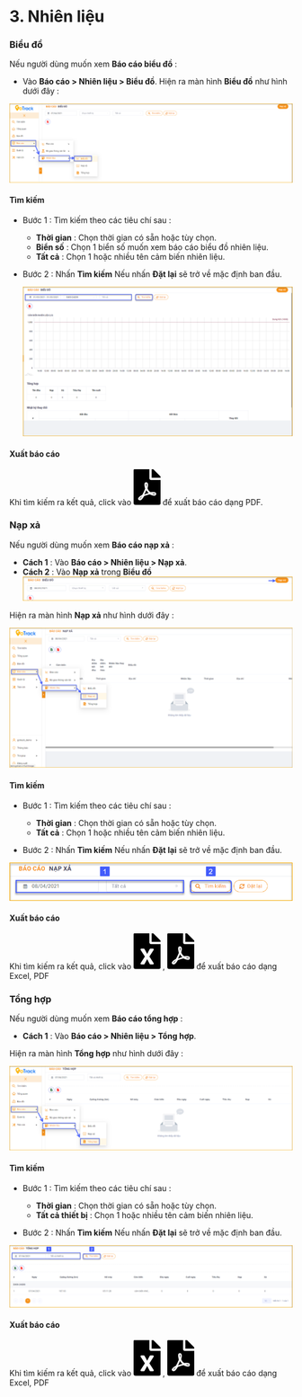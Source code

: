 # 3. Nhiên liệu

 ### Biểu đồ

Nếu người dùng muốn xem **Báo cáo biểu đồ** :  
* Vào **Báo cáo >  Nhiên liệu > Biểu đồ**.
Hiện ra màn hình **Biểu đồ** như hình dưới đây :

<span style="display:block;text-align:left">![Interface Web](/docs/assets/images/web-interface/reports/chart.png)

#### Tìm kiếm 

* Bước 1 : Tìm kiếm theo các tiêu chí sau :

    * **Thời gian** : Chọn thời gian có sẵn hoặc tùy chọn.
    * **Biển số** : Chọn 1  biển số muốn xem báo cáo biểu đồ nhiên liệu.
    * **Tất cả** : Chọn 1 hoặc nhiều tên cảm biến nhiên liệu.

* Bước 2 : Nhấn **Tìm kiếm** 
    Nếu nhấn **Đặt lại** sẽ trở về mặc định ban đầu.

    <span style="display:block;text-align:left">![Interface Web](/docs/assets/images/web-interface/reports/search-chart.png)

#### Xuất báo cáo

Khi tìm kiếm ra kết quả, click vào <span class="icon-left svg-filter-circlered">![Ok](/docs/assets/images/web-interface/icon/SVG/file-pdf1.svg) để xuất báo cáo dạng PDF.

### Nạp xả

Nếu người dùng muốn xem **Báo cáo nạp xả** :  
* **Cách 1** : Vào **Báo cáo >  Nhiên liệu > Nạp xả**.
* **Cách 2** : Vào **Nạp xả** trong **Biểu đồ** 
    <span style="display:block;text-align:left">![Interface Web](/docs/assets/images/web-interface/reports/charge-and-discharge-1.png)

Hiện ra màn hình **Nạp xả** như hình dưới đây :

<span style="display:block;text-align:left">![Interface Web](/docs/assets/images/web-interface/reports/charge-and-discharge.png)

#### Tìm kiếm 

* Bước 1 : Tìm kiếm theo các tiêu chí sau :

    * **Thời gian** : Chọn thời gian có sẵn hoặc tùy chọn.
    * **Tất cả** : Chọn 1 hoặc nhiều tên cảm biến nhiên liệu.

* Bước 2 : Nhấn **Tìm kiếm** 
    Nếu nhấn **Đặt lại** sẽ trở về mặc định ban đầu.

<span style="display:block;text-align:left">![Interface Web](/docs/assets/images/web-interface/reports/search-charge-and-discharge.png)

#### Xuất báo cáo

Khi tìm kiếm ra kết quả, click vào <span class="icon-left svg-filter-circlegreen">![Ok](/docs/assets/images/web-interface/icon/SVG/file-excel1.svg) , <span class="icon-left svg-filter-circlered">![Ok](/docs/assets/images/web-interface/icon/SVG/file-pdf1.svg) để xuất báo cáo dạng Excel, PDF

### Tổng hợp

Nếu người dùng muốn xem **Báo cáo tổng hợp** :  
* **Cách 1** : Vào **Báo cáo >  Nhiên liệu > Tổng hợp**.

Hiện ra màn hình **Tổng hợp** như hình dưới đây :

<span style="display:block;text-align:left">![Interface Web](/docs/assets/images/web-interface/reports/synthetic.png)

#### Tìm kiếm 

* Bước 1 : Tìm kiếm theo các tiêu chí sau :

    * **Thời gian** : Chọn thời gian có sẵn hoặc tùy chọn.
    * **Tất cả thiết bị** : Chọn 1 hoặc nhiều tên cảm biến nhiên liệu.

* Bước 2 : Nhấn **Tìm kiếm** 
    Nếu nhấn **Đặt lại** sẽ trở về mặc định ban đầu.

<span style="display:block;text-align:left">![Interface Web](/docs/assets/images/web-interface/reports/search-synthetic.png)

#### Xuất báo cáo

Khi tìm kiếm ra kết quả, click vào <span class="icon-left svg-filter-circlegreen">![Ok](/docs/assets/images/web-interface/icon/SVG/file-excel1.svg) , <span class="icon-left svg-filter-circlered">![Ok](/docs/assets/images/web-interface/icon/SVG/file-pdf1.svg) để xuất báo cáo dạng Excel, PDF


